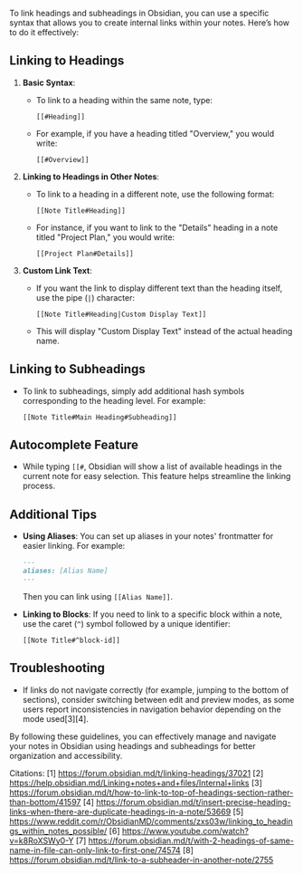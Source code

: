 To link headings and subheadings in Obsidian, you can use a specific syntax that allows you to create internal links within your notes. Here’s how to do it effectively:

## Linking to Headings

1. **Basic Syntax**:
   - To link to a heading within the same note, type:
     ```
     [[#Heading]]
     ```
   - For example, if you have a heading titled "Overview," you would write:
     ```
     [[#Overview]]
     ```

2. **Linking to Headings in Other Notes**:
   - To link to a heading in a different note, use the following format:
     ```
     [[Note Title#Heading]]
     ```
   - For instance, if you want to link to the "Details" heading in a note titled "Project Plan," you would write:
     ```
     [[Project Plan#Details]]
     ```

3. **Custom Link Text**:
   - If you want the link to display different text than the heading itself, use the pipe (`|`) character:
     ```
     [[Note Title#Heading|Custom Display Text]]
     ```
   - This will display "Custom Display Text" instead of the actual heading name.

## Linking to Subheadings

- To link to subheadings, simply add additional hash symbols corresponding to the heading level. For example:
  ```
  [[Note Title#Main Heading#Subheading]]
  ```

## Autocomplete Feature

- While typing `[[#`, Obsidian will show a list of available headings in the current note for easy selection. This feature helps streamline the linking process.

## Additional Tips

- **Using Aliases**: You can set up aliases in your notes' frontmatter for easier linking. For example:
  ```markdown
  ---
  aliases: [Alias Name]
  ---
  ```
  Then you can link using `[[Alias Name]]`.

- **Linking to Blocks**: If you need to link to a specific block within a note, use the caret (`^`) symbol followed by a unique identifier:
  ```
  [[Note Title#^block-id]]
  ```

## Troubleshooting

- If links do not navigate correctly (for example, jumping to the bottom of sections), consider switching between edit and preview modes, as some users report inconsistencies in navigation behavior depending on the mode used[3][4].

By following these guidelines, you can effectively manage and navigate your notes in Obsidian using headings and subheadings for better organization and accessibility.

Citations:
[1] https://forum.obsidian.md/t/linking-headings/37021
[2] https://help.obsidian.md/Linking+notes+and+files/Internal+links
[3] https://forum.obsidian.md/t/how-to-link-to-top-of-headings-section-rather-than-bottom/41597
[4] https://forum.obsidian.md/t/insert-precise-heading-links-when-there-are-duplicate-headings-in-a-note/53669
[5] https://www.reddit.com/r/ObsidianMD/comments/zxs03w/linking_to_headings_within_notes_possible/
[6] https://www.youtube.com/watch?v=k8RoXSWy0-Y
[7] https://forum.obsidian.md/t/with-2-headings-of-same-name-in-file-can-only-link-to-first-one/74574
[8] https://forum.obsidian.md/t/link-to-a-subheader-in-another-note/2755